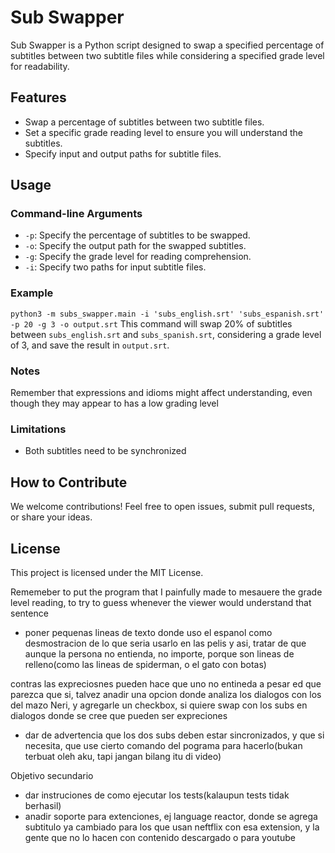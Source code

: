 # Sub Swapper
Sub Swapper is a Python script designed to swap a specified percentage of subtitles between two subtitle files while considering a specified grade level for readability.

## Features
* Swap a percentage of subtitles between two subtitle files.
* Set a specific grade reading level to ensure you will understand the subtitles.
* Specify input and output paths for subtitle files.

## Usage
### Command-line Arguments
* `-p`: Specify the percentage of subtitles to be swapped.
* `-o`: Specify the output path for the swapped subtitles.
* `-g`: Specify the grade level for reading comprehension.
* `-i`: Specify two paths for input subtitle files.
### Example
`python3 -m subs_swapper.main -i 'subs_english.srt' 'subs_espanish.srt' -p 20 -g 3 -o output.srt`
This command will swap 20% of subtitles between `subs_english.srt` and `subs_spanish.srt`, considering a grade level of 3, and save the result in `output.srt`.

### Notes
Remember that expressions and idioms might affect understanding, even though they may appear to has a low grading level

### Limitations
* Both subtitles need to be synchronized

## How to Contribute
We welcome contributions! Feel free to open issues, submit pull requests, or share your ideas.

## License
This project is licensed under the MIT License.


Rememeber to put the program that I painfully made to mesauere the grade level reading, to try to guess whenever the viewer would understand that sentence

* poner pequenas lineas de texto donde uso el espanol como desmostracion de lo que seria usarlo en las pelis y asi, tratar de que aunque la persona no entienda, no importe, porque son lineas de relleno(como las lineas de spiderman, o el gato con botas)

contras
las expreciosnes pueden hace que uno no entineda a pesar ed que parezca que si, talvez anadir una opcion donde analiza los dialogos con los del mazo Neri, y agregarle un checkbox, si quiere swap con los subs en dialogos donde se cree que pueden ser expreciones
* dar de advertencia que los dos subs deben estar sincronizados, y que si necesita, que use cierto comando del pograma para hacerlo(bukan terbuat oleh aku, tapi jangan bilang itu di video)

Objetivo secundario
* dar instruciones de como ejecutar los tests(kalaupun tests tidak berhasil)
* anadir soporte para extenciones, ej language reactor, donde se agrega subtitulo ya cambiado para los que usan neftflix con esa extension, y la gente que no lo hacen con contenido descargado o para youtube